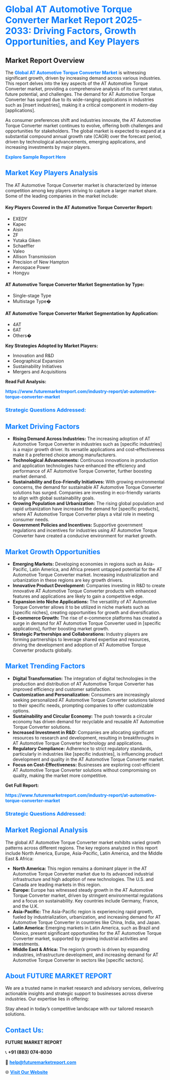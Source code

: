 <h1 style="color: #007BFF;">Global AT Automotive Torque Converter Market Report 2025-2033: Driving Factors, Growth Opportunities, and Key Players</h1>

<section id="overview">
<h2>Market Report Overview</h2>
<p>The <a href="https://www.futuremarketreport.com/industry-report/at-automotive-torque-converter-market" style="color: #007BFF; text-decoration: none;"><strong>Global AT Automotive Torque Converter Market</strong></a> is witnessing significant growth, driven by increasing demand across various industries. This report delves into the key aspects of the AT Automotive Torque Converter market, providing a comprehensive analysis of its current status, future potential, and challenges. The demand for AT Automotive Torque Converter has surged due to its wide-ranging applications in industries such as [insert industries], making it a critical component in modern-day [applications].</p>
<p>As consumer preferences shift and industries innovate, the AT Automotive Torque Converter market continues to evolve, offering both challenges and opportunities for stakeholders. The global market is expected to expand at a substantial compound annual growth rate (CAGR) over the forecast period, driven by technological advancements, emerging applications, and increasing investments by major players.</p>
</section>

<section id="overview">
<p><a href="https://www.futuremarketreport.com/request-sample/reportId=103399" style="color: #007BFF; text-decoration: none;"><strong>Explore Sample Report Here</strong></a></p>
</section>

<section id="key-players">
<h2 style="color: #007BFF;">Market Key Players Analysis</h2>
<p>The AT Automotive Torque Converter market is characterized by intense competition among key players striving to capture a larger market share. Some of the leading companies in the market include:</p>
<h4>Key Players Covered in the AT Automotive Torque Converter Report:</h4>
<ul><li>EXEDY</li><li>Kapec</li><li>Aisin</li><li>ZF</li><li>Yutaka Giken</li><li>Schaeffler</li><li>Valeo</li><li>Allison Transmission</li><li>Precision of New Hampton</li><li>Aerospace Power</li><li>Hongyu</li></ul>
<h4>AT Automotive Torque Converter Market Segmentation by Type:</h4>
<ul><li>Single-stage Type</li><li>Multistage Type�</li></ul>

<h4>AT Automotive Torque Converter Market Segmentation by Application:</h4>
<ul><li>4AT</li><li>6AT</li><li>Others�</li></ul>
<p><strong>Key Strategies Adopted by Market Players:</strong></p>
<ul>
<li>Innovation and R&D</li>
<li>Geographical Expansion</li>
<li>Sustainability Initiatives</li>
<li>Mergers and Acquisitions</li>
</ul>
</section>

<section>
<p><strong>Read Full Analysis: </strong></p><a href="https://www.futuremarketreport.com/industry-report/at-automotive-torque-converter-market" style="color: #007BFF; text-decoration: none;"><strong>https://www.futuremarketreport.com/industry-report/at-automotive-torque-converter-market</strong></a>
<h3 style="color: #007BFF;">Strategic Questions Addressed:</h3>
</section>

<section id="driving-factors">
<h2 style="color: #007BFF;">Market Driving Factors</h2>
<ul>
<li><strong>Rising Demand Across Industries:</strong> The increasing adoption of AT Automotive Torque Converter in industries such as [specific industries] is a major growth driver. Its versatile applications and cost-effectiveness make it a preferred choice among manufacturers.</li>
<li><strong>Technological Advancements:</strong> Continuous innovations in production and application technologies have enhanced the efficiency and performance of AT Automotive Torque Converter, further boosting market demand.</li>
<li><strong>Sustainability and Eco-Friendly Initiatives:</strong> With growing environmental concerns, the demand for sustainable AT Automotive Torque Converter solutions has surged. Companies are investing in eco-friendly variants to align with global sustainability goals.</li>
<li><strong>Growing Population and Urbanization:</strong> The rising global population and rapid urbanization have increased the demand for [specific products], where AT Automotive Torque Converter plays a vital role in meeting consumer needs.</li>
<li><strong>Government Policies and Incentives:</strong> Supportive government regulations and incentives for industries using AT Automotive Torque Converter have created a conducive environment for market growth.</li>
</ul>
</section>

<section id="growth-opportunities">
<h2 style="color: #007BFF;">Market Growth Opportunities</h2>
<ul>
<li><strong>Emerging Markets:</strong> Developing economies in regions such as Asia-Pacific, Latin America, and Africa present untapped potential for the AT Automotive Torque Converter market. Increasing industrialization and urbanization in these regions are key growth drivers.</li>
<li><strong>Innovative Product Development:</strong> Companies investing in R&D to create innovative AT Automotive Torque Converter products with enhanced features and applications are likely to gain a competitive edge.</li>
<li><strong>Expansion into Niche Applications:</strong> The versatility of AT Automotive Torque Converter allows it to be utilized in niche markets such as [specific niches], creating opportunities for growth and diversification.</li>
<li><strong>E-commerce Growth:</strong> The rise of e-commerce platforms has created a surge in demand for AT Automotive Torque Converter used in [specific applications], further boosting market growth.</li>
<li><strong>Strategic Partnerships and Collaborations:</strong> Industry players are forming partnerships to leverage shared expertise and resources, driving the development and adoption of AT Automotive Torque Converter products globally.</li>
</ul>
</section>

<section id="trending-factors">
<h2 style="color: #007BFF;">Market Trending Factors</h2>
<ul>
<li><strong>Digital Transformation:</strong> The integration of digital technologies in the production and distribution of AT Automotive Torque Converter has improved efficiency and customer satisfaction.</li>
<li><strong>Customization and Personalization:</strong> Consumers are increasingly seeking personalized AT Automotive Torque Converter solutions tailored to their specific needs, prompting companies to offer customizable options.</li>
<li><strong>Sustainability and Circular Economy:</strong> The push towards a circular economy has driven demand for recyclable and reusable AT Automotive Torque Converter solutions.</li>
<li><strong>Increased Investment in R&D:</strong> Companies are allocating significant resources to research and development, resulting in breakthroughs in AT Automotive Torque Converter technology and applications.</li>
<li><strong>Regulatory Compliance:</strong> Adherence to strict regulatory standards, particularly in industries like [specific industries], is influencing product development and quality in the AT Automotive Torque Converter market.</li>
<li><strong>Focus on Cost-Effectiveness:</strong> Businesses are exploring cost-efficient AT Automotive Torque Converter solutions without compromising on quality, making the market more competitive.</li>
</ul>
</section>

<section>
<p><strong>Get Full Report: </strong></p><a href="https://www.futuremarketreport.com/industry-report/at-automotive-torque-converter-market" style="color: #007BFF; text-decoration: none;"><strong>https://www.futuremarketreport.com/industry-report/at-automotive-torque-converter-market</strong></a>
<h3 style="color: #007BFF;">Strategic Questions Addressed:</h3>
</section>


<section id="regional-analysis">
<h2 style="color: #007BFF;">Market Regional Analysis</h2>
<p>The global AT Automotive Torque Converter market exhibits varied growth patterns across different regions. The key regions analyzed in this report include North America, Europe, Asia-Pacific, Latin America, and the Middle East & Africa:</p>
<ul>
<li><strong>North America:</strong> This region remains a dominant player in the AT Automotive Torque Converter market due to its advanced industrial infrastructure and high adoption of new technologies. The U.S. and Canada are leading markets in this region.</li>
<li><strong>Europe:</strong> Europe has witnessed steady growth in the AT Automotive Torque Converter market, driven by stringent environmental regulations and a focus on sustainability. Key countries include Germany, France, and the U.K.</li>
<li><strong>Asia-Pacific:</strong> The Asia-Pacific region is experiencing rapid growth, fueled by industrialization, urbanization, and increasing demand for AT Automotive Torque Converter in countries like China, India, and Japan.</li>
<li><strong>Latin America:</strong> Emerging markets in Latin America, such as Brazil and Mexico, present significant opportunities for the AT Automotive Torque Converter market, supported by growing industrial activities and investments.</li>
<li><strong>Middle East & Africa:</strong> The region’s growth is driven by expanding industries, infrastructure development, and increasing demand for AT Automotive Torque Converter in sectors like [specific sectors].</li>
</ul>
</section>

<footer>
<h2 style="color: #007BFF;">About FUTURE MARKET REPORT</h2>
<p>We are a trusted name in market research and advisory services, delivering actionable insights and strategic support to businesses across diverse industries. Our expertise lies in offering:</p>

<p>Stay ahead in today’s competitive landscape with our tailored research solutions.</p>

<h2 style="color: #007BFF;">Contact Us:</h2>
<p><strong>FUTURE MARKET REPORT</strong></p>
<p>📞 <strong>+91 (883) 074-8030</strong></p>
<p>📧 <strong><a href="mailto:help@futuremarketreport.com" style="color: #007BFF;">help@futuremarketreport.com</a></strong></p>
<p>🌐 <strong><a href="https://www.futuremarketreport.com/" style="color: #007BFF;">Visit Our Website</a></strong></p>
</footer>